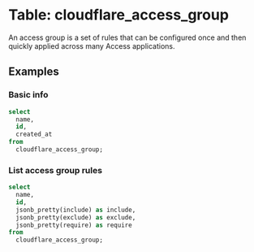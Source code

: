 # Table: cloudflare_access_group

An access group is a set of rules that can be configured once and then quickly applied across many Access applications.

## Examples

### Basic info

```sql
select
  name,
  id,
  created_at
from
  cloudflare_access_group;
```

### List access group rules

```sql
select
  name,
  id,
  jsonb_pretty(include) as include,
  jsonb_pretty(exclude) as exclude,
  jsonb_pretty(require) as require
from
  cloudflare_access_group;
```
